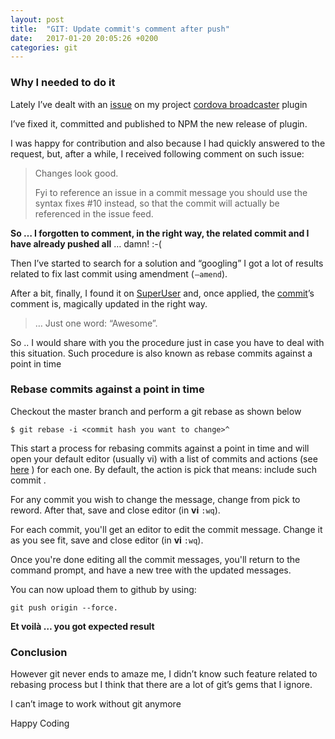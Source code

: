```yaml
---
layout: post
title:  "GIT: Update commit's comment after push"
date:   2017-01-20 20:05:26 +0200
categories: git
---
```


### Why I needed to do it


Lately I’ve dealt with an [issue](https://github.com/bsorrentino/cordova-broadcaster/issues/10)  on my project [cordova broadcaster](https://github.com/bsorrentino/cordova-broadcaster) plugin


I’ve fixed it, committed and published to NPM  the new release of plugin.


I was happy for contribution and also because I had quickly answered to the request, but, after a while,  I received following comment on such issue:


> Changes look good.
>
> Fyi to reference an issue in a commit message you should use the  syntax fixes #10 instead, so that the commit will actually be referenced in the issue feed.


**So … I forgotten to comment, in the right way, the related commit and I have already pushed all** … damn! :-(


Then I’ve started to search for a solution and “googling” I got a lot of results related to fix last commit using amendment ( `—amend`).


After a bit, finally, I found it on [SuperUser](http://superuser.com/a/751909/687383) and, once applied, the [commit](https://github.com/bsorrentino/cordova-broadcaster/commit/2bf397565010ae7105e6bdb64873b64848a80296)’s comment is, magically updated in the right way.


> … Just one word: “Awesome”.


So .. I would share with you the procedure just in case you have to deal with this situation.  Such procedure is also known as rebase commits against a point in time

### Rebase commits against a point in time

Checkout the master branch and perform a git rebase as shown below

```
$ git rebase -i <commit hash you want to change>^
```

This start a process for rebasing commits against a point in time and will open your default editor (usually vi) with a list of commits and actions (see [here](https://help.github.com/articles/about-git-rebase/#commands-available-while-rebasing) ) for each one. By default, the action is pick that means: include such commit .


For any commit you wish to change the message, change from pick to reword. After that, save and close editor (in **vi** `:wq`).


For each commit, you'll get an editor to edit the commit message. Change it as you see fit, save and close editor  (in **vi**  `:wq`).


Once you're done editing all the commit messages, you'll return to the command prompt, and have a new tree with the updated messages.


You can now upload them to github by using:

```
git push origin --force.
```

**Et voilà … you got expected result**


### Conclusion


However git never ends to amaze me, I didn’t know such feature related to rebasing process but I think that there are a lot of git’s gems that I ignore.


I can’t image to work without git anymore


Happy Coding

